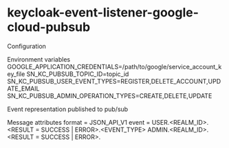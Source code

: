 # keycloak-event-listener-google-cloud-pubsub

Configuration

Environment variables
GOOGLE_APPLICATION_CREDENTIALS=/path/to/google/service_account_key_file
SN_KC_PUBSUB_TOPIC_ID=topic_id
SN_KC_PUBSUB_USER_EVENT_TYPES=REGISTER,DELETE_ACCOUNT,UPDATE_EMAIL
SN_KC_PUBSUB_ADMIN_OPERATION_TYPES=CREATE,DELETE,UPDATE


Event representation published to pub/sub 

Message attributes
format = JSON_API_V1
event =
    USER.<REALM_ID>.<RESULT = SUCCESS | ERROR>.<EVENT_TYPE>
    ADMIN.<REALM_ID>.<RESULT = SUCCESS | ERROR>.<OPERATION>
